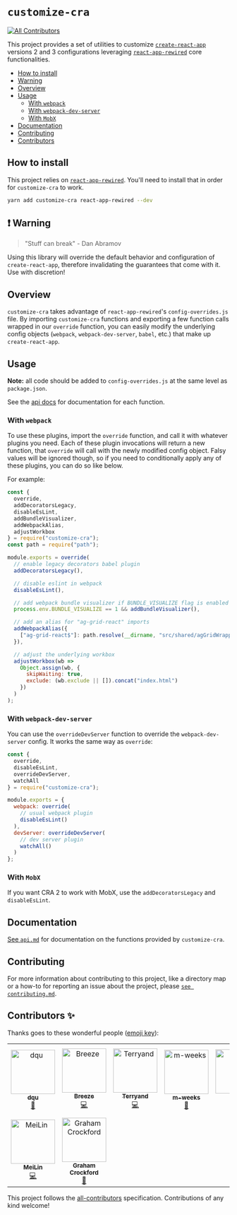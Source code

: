 # `customize-cra`

[![All Contributors](https://img.shields.io/badge/all_contributors-9-orange.svg?style=flat-square)](#contributors-)

This project provides a set of utilities to customize [`create-react-app`](https://github.com/facebook/create-react-app) versions 2 and 3 configurations leveraging [`react-app-rewired`](https://github.com/timarney/react-app-rewired/) core functionalities.

- [How to install](#how-to-install)
- [Warning](#warning)
- [Overview](#overview)
- [Usage](#usage)
  - [With `webpack`](#with-webpack)
  - [With `webpack-dev-server`](#with-webpack-dev-server)
  - [With `MobX`](#with-mobx)
- [Documentation](#documentation)
- [Contributing](#contributing)
- [Contributors](#contributors)

## How to install

This project relies on [`react-app-rewired`](https://github.com/timarney/react-app-rewired/). You'll need to install that in order for `customize-cra` to work.

```bash
yarn add customize-cra react-app-rewired --dev
```

## ❗ Warning

> "Stuff can break"
> \- Dan Abramov

Using this library will override the default behavior and configuration of `create-react-app`, therefore invalidating the guarantees that come with it. Use with discretion!

## Overview

`customize-cra` takes advantage of `react-app-rewired`'s `config-overrides.js` file. By importing `customize-cra` functions and exporting a few function calls wrapped in our `override` function, you can easily modify the underlying config objects (`webpack`, `webpack-dev-server`, `babel`, etc.) that make up `create-react-app`.

## Usage

**Note:** all code should be added to `config-overrides.js` at the same level as `package.json`.

See the [api docs](api.md) for documentation for each function.

### With `webpack`

To use these plugins, import the `override` function, and call it with whatever plugins you need. Each of these plugin invocations will return a new function, that `override` will call with the newly modified config object. Falsy values will be ignored though, so if you need to conditionally apply any of these plugins, you can do so like below.

For example:

```js
const {
  override,
  addDecoratorsLegacy,
  disableEsLint,
  addBundleVisualizer,
  addWebpackAlias,
  adjustWorkbox
} = require("customize-cra");
const path = require("path");

module.exports = override(
  // enable legacy decorators babel plugin
  addDecoratorsLegacy(),

  // disable eslint in webpack
  disableEsLint(),

  // add webpack bundle visualizer if BUNDLE_VISUALIZE flag is enabled
  process.env.BUNDLE_VISUALIZE == 1 && addBundleVisualizer(),

  // add an alias for "ag-grid-react" imports
  addWebpackAlias({
    ["ag-grid-react$"]: path.resolve(__dirname, "src/shared/agGridWrapper.js")
  }),

  // adjust the underlying workbox
  adjustWorkbox(wb =>
    Object.assign(wb, {
      skipWaiting: true,
      exclude: (wb.exclude || []).concat("index.html")
    })
  )
);
```

### With `webpack-dev-server`

You can use the `overrideDevServer` function to override the `webpack-dev-server` config. It works the same way as `override`:

```js
const {
  override,
  disableEsLint,
  overrideDevServer,
  watchAll
} = require("customize-cra");

module.exports = {
  webpack: override(
    // usual webpack plugin
    disableEsLint()
  ),
  devServer: overrideDevServer(
    // dev server plugin
    watchAll()
  )
};
```

### With `MobX`

If you want CRA 2 to work with MobX, use the `addDecoratorsLegacy` and `disableEsLint`.

## Documentation

[See `api.md`](api.md) for documentation on the functions provided by `customize-cra`.

## Contributing

For more information about contributing to this project, like a directory map or a how-to for reporting an issue about the project, please [`see contributing.md`](contributing.md).

## Contributors ✨

Thanks goes to these wonderful people ([emoji key](https://allcontributors.org/docs/en/emoji-key)):

<!-- ALL-CONTRIBUTORS-LIST:START - Do not remove or modify this section -->
<!-- prettier-ignore-start -->
<!-- markdownlint-disable -->
<table>
  <tr>
    <td align="center"><a href="https://github.com/dqu"><img src="https://avatars2.githubusercontent.com/u/4287468?v=4" width="100px;" alt="dqu"/><br /><sub><b>dqu</b></sub></a><br /><a href="#question-dqu" title="Answering Questions">💬</a></td>
    <td align="center"><a href="https://blog.breezelin.cn"><img src="https://avatars2.githubusercontent.com/u/5266711?v=4" width="100px;" alt="Breeze"/><br /><sub><b>Breeze</b></sub></a><br /><a href="https://github.com/arackaf/customize-cra/commits?author=breeze2" title="Code">💻</a></td>
    <td align="center"><a href="https://github.com/Terryand"><img src="https://avatars2.githubusercontent.com/u/22273687?v=4" width="100px;" alt="Terryand"/><br /><sub><b>Terryand</b></sub></a><br /><a href="https://github.com/arackaf/customize-cra/commits?author=Terryand" title="Code">💻</a></td>
    <td align="center"><a href="https://github.com/m-weeks"><img src="https://avatars0.githubusercontent.com/u/37918120?v=4" width="100px;" alt="m-weeks"/><br /><sub><b>m-weeks</b></sub></a><br /><a href="https://github.com/arackaf/customize-cra/issues?q=author%3Am-weeks" title="Bug reports">🐛</a></td>
    <td align="center"><a href="https://github.com/wuchaoya"><img src="https://avatars2.githubusercontent.com/u/20284675?v=4" width="100px;" alt="吴超"/><br /><sub><b>吴超</b></sub></a><br /><a href="#example-wuchaoya" title="Examples">💡</a></td>
    <td align="center"><a href="http://jamesthistlewood.co.uk"><img src="https://avatars3.githubusercontent.com/u/8274049?v=4" width="100px;" alt="James Thistlewood"/><br /><sub><b>James Thistlewood</b></sub></a><br /><a href="https://github.com/arackaf/customize-cra/commits?author=jthistle" title="Code">💻</a></td>
    <td align="center"><a href="https://github.com/taddj"><img src="https://avatars1.githubusercontent.com/u/48697700?v=4" width="100px;" alt="taddj"/><br /><sub><b>taddj</b></sub></a><br /><a href="#question-taddj" title="Answering Questions">💬</a></td>
  </tr>
  <tr>
    <td align="center"><a href="https://github.com/postgetme"><img src="https://avatars3.githubusercontent.com/u/5118867?v=4" width="100px;" alt="MeiLin"/><br /><sub><b>MeiLin</b></sub></a><br /><a href="https://github.com/arackaf/customize-cra/commits?author=postgetme" title="Code">💻</a></td>
    <td align="center"><a href="https://github.com/badgerwithagun"><img src="https://avatars0.githubusercontent.com/u/6483013?v=4" width="100px;" alt="Graham Crockford"/><br /><sub><b>Graham Crockford</b></sub></a><br /><a href="#ideas-badgerwithagun" title="Ideas, Planning, & Feedback">🤔</a></td>
  </tr>
</table>

<!-- markdownlint-enable -->
<!-- prettier-ignore-end -->
<!-- ALL-CONTRIBUTORS-LIST:END -->

This project follows the [all-contributors](https://github.com/all-contributors/all-contributors) specification. Contributions of any kind welcome!
